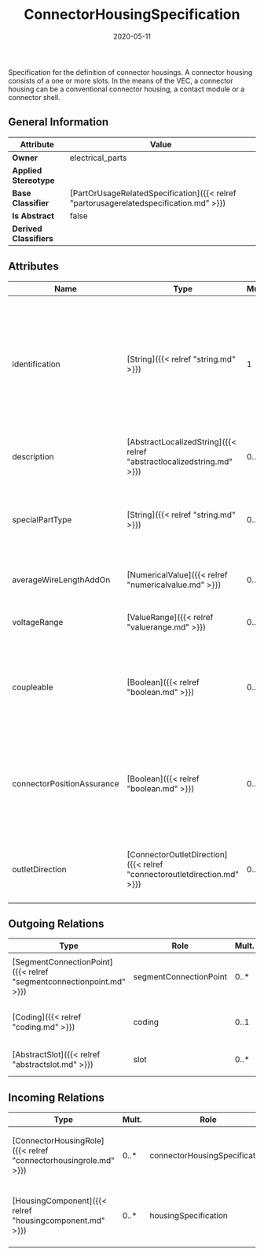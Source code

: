 ﻿---
title: ConnectorHousingSpecification
toc: false
type: specs
date: "2020-05-11"
draft: false
specification: VEC
version: 1.2.0
documentType: "Recommendation"
elementType: Class
classes:
  - ConnectorHousingSpecification
menu_name: vec-1.2.0
---
<p> Specification for the definition of connector housings. A connector housing consists of a one or more slots. In the means of the VEC, a connector housing can be a conventional connector housing, a contact module or a connector shell.      </p>

## General Information

| Attribute               | Value |
|-------------------------|-------|
| **Owner**               | electrical_parts |
| **Applied Stereotype**  |   |
| **Base Classifier**     | [PartOrUsageRelatedSpecification]({{< relref "partorusagerelatedspecification.md" >}})<br/>  |
| **Is Abstract**         | false |
| **Derived Classifiers** |   |

## Attributes
|  Name  |  Type  |  Mult.  |  Description  |  Owning Classifier  |
|--------|--------|---------|---------------|--------------|
|identification | [String]({{< relref "string.md" >}}) | 1 | <p> Specifies a unique identification of the specification. The identification is guaranteed to be unique within the document containing the specification. For all VEC-documents a Specification-instance can be trusted to be identical if the DocumentVersion-instance is the same (see DocumentVersion) and the identification of the Specification is the same.      </p> | [Specification]({{< relref "specification.md" >}}) |
|description | [AbstractLocalizedString]({{< relref "abstractlocalizedstring.md" >}}) | 0..* | <p> Specifies additional, human readable information about the specification.      </p> | [Specification]({{< relref "specification.md" >}}) |
|specialPartType | [String]({{< relref "string.md" >}}) | 0..1 | <p>The specialPartType allows the specification of subclassifications for a PartOrUsageRelatedSpecification (e.g. different types of connector housings).  </p> | [PartOrUsageRelatedSpecification]({{< relref "partorusagerelatedspecification.md" >}}) |
|averageWireLengthAddOn | [NumericalValue]({{< relref "numericalvalue.md" >}}) | 0..1 | <p> Specifies the average wire length add on for this connector.     </p> | [ConnectorHousingSpecification]({{< relref "connectorhousingspecification.md" >}}) |
|voltageRange | [ValueRange]({{< relref "valuerange.md" >}}) | 0..1 | <p> Specifies the allowed voltage range for the connector housing.      </p> | [ConnectorHousingSpecification]({{< relref "connectorhousingspecification.md" >}}) |
|coupleable | [Boolean]({{< relref "boolean.md" >}}) | 0..1 | <p> Defines whether the connector is coupleable or not. Connectors that are coupleable can be used in an inline position. Connectors that are not coupleable can be connected only to an ECU or something similar.      </p> | [ConnectorHousingSpecification]({{< relref "connectorhousingspecification.md" >}}) |
|connectorPositionAssurance | [Boolean]({{< relref "boolean.md" >}}) | 0..1 | <p> If <i>true</i> the <i>ConnectorHousing</i> has a connector position assurance (CPA).     </p>      <p> A CPA is some sort of feature of a connector, that secures the connector in its correctly assembled position with its mating part.       </p> | [ConnectorHousingSpecification]({{< relref "connectorhousingspecification.md" >}}) |
|outletDirection | [ConnectorOutletDirection]({{< relref "connectoroutletdirection.md" >}}) | 0..1 | <p> Defines the <i>OutletDirection</i> for wires.      </p>      <p> This attribute is defined as an <i>OpenEnumeration</i>.      </p> | [ConnectorHousingSpecification]({{< relref "connectorhousingspecification.md" >}}) |

## Outgoing Relations
|    Type  |   Role   |   Mult.   |   Mult.   |   Description   |
|----------|----------|-----------|-----------|-----------------|
| [SegmentConnectionPoint]({{< relref "segmentconnectionpoint.md" >}}) | segmentConnectionPoint | 0..* | 1 | <p> Specifies the <i>SegmentConnectionPoints </i>the connector housing.      </p> |
| [Coding]({{< relref "coding.md" >}}) | coding | 0..1 | 0..1 | Defines coding of the connector housing that is satisfied by the connector housing. |
| [AbstractSlot]({{< relref "abstractslot.md" >}}) | slot | 0..* | 1 | Specifies the slots forming the ConnectorHousing. |
##  Incoming Relations
|    Type  |   Mult.  |   Role    |   Mult.   |   Description  |
|----------|----------|-----------|-----------|----------------|
| [ConnectorHousingRole]({{< relref "connectorhousingrole.md" >}}) | 0..* | connectorHousingSpecification | 1 | <p> References the <i>ConnectorHousingSpecification </i>that is instanced by this <i>ConnectorHousingRole.</i>      </p> |
| [HousingComponent]({{< relref "housingcomponent.md" >}}) | 0..* | housingSpecification | 0..1 | References the ConnectorHousingSpecification that is describing the connector interface of the HousingComponent (e.g. Slots, Cavities, Design, Coding). |

